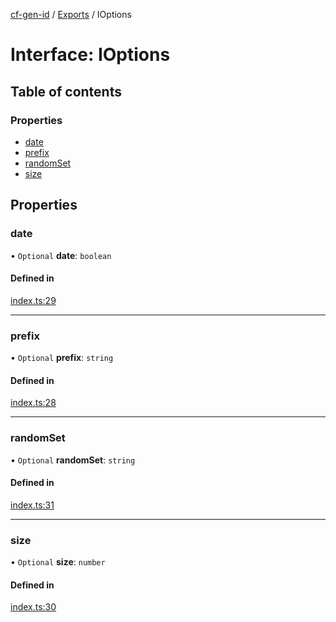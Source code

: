 [cf-gen-id](../README.md) / [Exports](../modules.md) / IOptions

# Interface: IOptions

## Table of contents

### Properties

- [date](IOptions.md#date)
- [prefix](IOptions.md#prefix)
- [randomSet](IOptions.md#randomset)
- [size](IOptions.md#size)

## Properties

### date

• `Optional` **date**: `boolean`

#### Defined in

[index.ts:29](https://github.com/zerolethanh/cf-gen-id/blob/0407661/index.ts#L29)

___

### prefix

• `Optional` **prefix**: `string`

#### Defined in

[index.ts:28](https://github.com/zerolethanh/cf-gen-id/blob/0407661/index.ts#L28)

___

### randomSet

• `Optional` **randomSet**: `string`

#### Defined in

[index.ts:31](https://github.com/zerolethanh/cf-gen-id/blob/0407661/index.ts#L31)

___

### size

• `Optional` **size**: `number`

#### Defined in

[index.ts:30](https://github.com/zerolethanh/cf-gen-id/blob/0407661/index.ts#L30)
